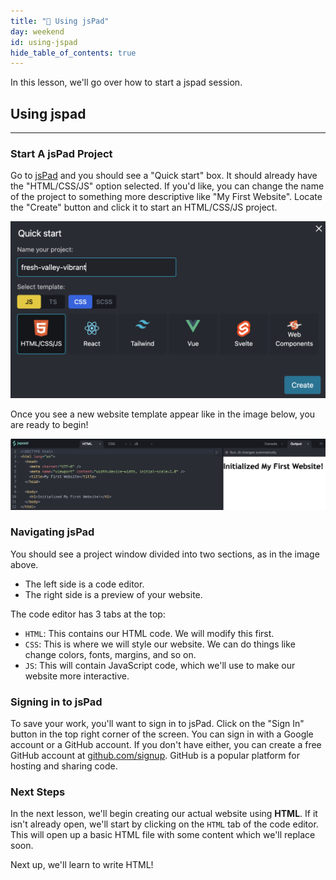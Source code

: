 ```yaml
---
title: "📓 Using jsPad"
day: weekend
id: using-jspad
hide_table_of_contents: true
---
```


In this lesson, we'll go over how to start a jspad session.

## Using jspad
---

### Start A jsPad Project

Go to [jsPad](https://jspad.dev) and you should see a "Quick start" box. It should already have the "HTML/CSS/JS" option selected. If you'd like, you can change the name of the project to something more descriptive like "My First Website". Locate the "Create" button and click it to start an HTML/CSS/JS project.

![Click on "Create" button from the jsPad quick start window.](/images/Workshop/jspad/jspad-quick-start.png)

Once you see a new website template appear like in the image below, you are ready to begin!

![When you see a new website template you have successfully started your project.](/images/Workshop/jspad/jspad-new-project.png)

### Navigating jsPad

You should see a project window divided into two sections, as in the image above.

* The left side is a code editor.
* The right side is a preview of your website.

The code editor has 3 tabs at the top:
- `HTML`: This contains our HTML code. We will modify this first.
- `CSS`: This is where we will style our website. We can do things like change colors, fonts, margins, and so on.
- `JS`: This will contain JavaScript code, which we'll use to make our website more interactive.

### Signing in to jsPad

To save your work, you'll want to sign in to jsPad. Click on the "Sign In" button in the top right corner of the screen. You can sign in with a Google account or a GitHub account. If you don't have either, you can create a free GitHub account at [github.com/signup](https://github.com/signup). GitHub is a popular platform for hosting and sharing code.

### Next Steps

In the next lesson, we'll begin creating our actual website using **HTML**. If it isn't already open, we'll start by clicking on the `HTML` tab of the code editor. This will open up a basic HTML file with some content which we'll replace soon.

Next up, we'll learn to write HTML!
